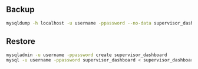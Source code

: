
## Backup

```bash
mysqldump -h localhost -u username -ppassword --no-data supervisor_dashboard  > supervisor_dashboard.sql
```

## Restore

```bash
mysqladmin -u username -ppassword create supervisor_dashboard
mysql -u username -ppassword supervisor_dashboard < supervisor_dashboard.sql  
```